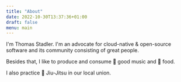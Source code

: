 ```yaml
---
title: "About"
date: 2022-10-30T13:37:36+01:00
draft: false
menu: main
---
```


I'm Thomas Stadler. I'm an advocate for cloud-native & open-source software and its community consisting of great people.

Besides that, I like to produce and consume 🎵 good music and 🍕 food.

I also practice 🤼 Jiu-Jitsu in our local union.
